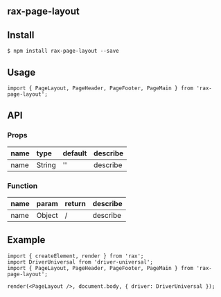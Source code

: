 ## rax-page-layout

## Install

```
$ npm install rax-page-layout --save
```

## Usage

```
import { PageLayout, PageHeader, PageFooter, PageMain } from 'rax-page-layout';
```

## API

### Props

|name|type|default|describe|
|:---------------|:--------|:----|:----------|
|name|String|''|describe|

### Function

|name|param|return|describe|
|:---------------|:--------|:----|:----------|
|name|Object|/|describe|

## Example

```
import { createElement, render } from 'rax';
import DriverUniversal from 'driver-universal';
import { PageLayout, PageHeader, PageFooter, PageMain } from 'rax-page-layout';

render(<PageLayout />, document.body, { driver: DriverUniversal });
```
